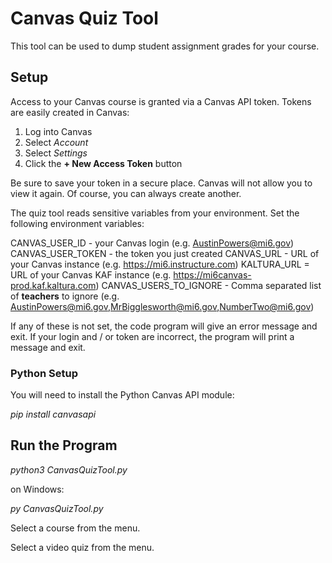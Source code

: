 # Canvas Quiz Tool
This tool can be used to dump student assignment grades for your course.

## Setup
Access to your Canvas course is granted via a Canvas API token.  Tokens are easily created in Canvas:

1. Log into Canvas
2. Select *Account*
3. Select *Settings*
4. Click the **+ New Access Token** button

Be sure to save your token in a secure place.  Canvas will not allow you to view it again.  Of course,
you can always create another.

The quiz tool reads sensitive variables from your environment.  Set the following environment variables:

CANVAS_USER_ID - your Canvas login (e.g. AustinPowers@mi6.gov)
CANVAS_USER_TOKEN - the token you just created
CANVAS_URL - URL of your Canvas instance (e.g. https://mi6.instructure.com)
KALTURA_URL = URL of your Canvas KAF instance (e.g. https://mi6canvas-prod.kaf.kaltura.com)
CANVAS_USERS_TO_IGNORE - Comma separated list of **teachers** to ignore (e.g. AustinPowers@mi6.gov,MrBigglesworth@mi6.gov,NumberTwo@mi6.gov)

If any of these is not set, the code program will give an error message and exit.  If your login
and / or token are incorrect, the program will print a message and exit.

### Python Setup
You will need to install the Python Canvas API module:

*pip install canvasapi*

## Run the Program

*python3 CanvasQuizTool.py*

on Windows:

*py CanvasQuizTool.py*

Select a course from the menu.

Select a video quiz from the menu.
